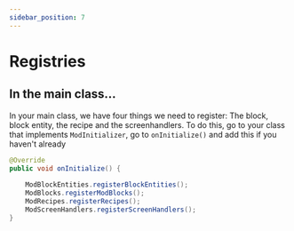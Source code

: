 ```yaml
---
sidebar_position: 7
---
```


# Registries

## In the main class...

In your main class, we have four things we need to register: The block, block entity, the recipe and the screenhandlers.
To do this, go to your class that implements ```ModInitializer```, go to ```onInitialize()``` and add this if you haven't already

```java
@Override
public void onInitialize() {
    
	ModBlockEntities.registerBlockEntities();
	ModBlocks.registerModBlocks();
	ModRecipes.registerRecipes();
	ModScreenHandlers.registerScreenHandlers();
}
```
